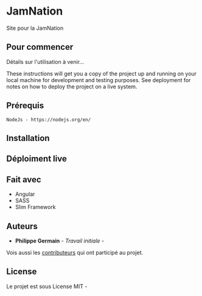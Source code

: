 # JamNation

Site pour la JamNation

## Pour commencer
Détails sur l'utilisation à venir...

These instructions will get you a copy of the project up and running on your local machine for development and testing purposes. See deployment for notes on how to deploy the project on a live system.

## Prérequis
```
NodeJs - https://nodejs.org/en/
```

## Installation



## Déploiment live


## Fait avec

* Angular
* SASS
* Slim Framework

## Auteurs

* **Philippe Germain** - *Travail initiale* -

Vois aussi les [contributeurs](https://github.com/Phil365/JamNation/graphs/contributors) qui ont participé au projet.

## License

Le projet est sous License MIT - 

